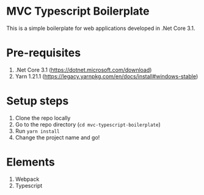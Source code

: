# MVC Typescript Boilerplate

This is a simple boilerplate for web applications developed in .Net Core 3.1.

# Pre-requisites
1. .Net Core 3.1 (https://dotnet.microsoft.com/download)
2. Yarn 1.21.1 (https://legacy.yarnpkg.com/en/docs/install#windows-stable)

# Setup steps
1. Clone the repo locally
2. Go to the repo directory (`cd mvc-typescript-boilerplate`)
3. Run `yarn install`
4. Change the project name and go!

# Elements

1. Webpack
2. Typescript
